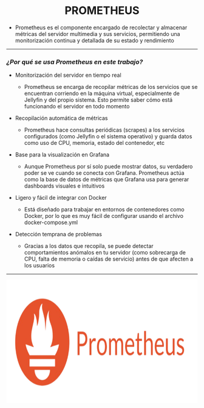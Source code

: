 <h1 align="center">PROMETHEUS</h1>

- Prometheus es el componente encargado de recolectar y almacenar métricas del servidor multimedia y sus servicios, permitiendo una monitorización continua y detallada de su estado y rendimiento

---

### *¿Por qué se usa Prometheus en este trabajo?*

- Monitorización del servidor en tiempo real
    - Prometheus se encarga de recopilar métricas de los servicios que se encuentran corriendo en la máquina virtual, especialmente de Jellyfin y del propio sistema. Esto permite saber cómo está funcionando el servidor en todo momento

- Recopilación automática de métricas
    - Prometheus hace consultas periódicas (scrapes) a los servicios configurados (como Jellyfin o el sistema operativo) y guarda datos como uso de CPU, memoria, estado del contenedor, etc

- Base para la visualización en Grafana
    - Aunque Prometheus por sí solo puede mostrar datos, su verdadero poder se ve cuando se conecta con Grafana. Prometheus actúa como la base de datos de métricas que Grafana usa para generar dashboards visuales e intuitivos

- Ligero y fácil de integrar con Docker
    - Está diseñado para trabajar en entornos de contenedores como Docker, por lo que es muy fácil de configurar usando el archivo docker-compose.yml

- Detección temprana de problemas
    - Gracias a los datos que recopila, se puede detectar comportamientos anómalos en tu servidor (como sobrecarga de CPU, falta de memoria o caídas de servicio) antes de que afecten a los usuarios

---

<p align="center">
  <img src="/MainFolder/img/pro.png" alt="PROMETHEUS" width="800" height="325">
</p>


